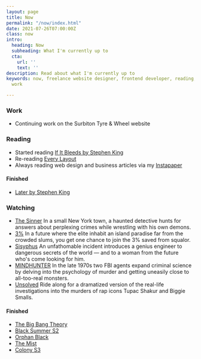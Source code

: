 ```yaml
---
layout: page
title: Now
permalink: "/now/index.html"
date: 2021-07-26T07:00:00Z
class: now
intro:
  heading: Now
  subheading: What I'm currently up to
  cta:
    url: ''
    text: ''
description: Read about what I'm currently up to
keywords: now, freelance website designer, frontend developer, reading, watching,
  work

---
```

### Work

* Continuing work on the Surbiton Tyre & Wheel website

### Reading
* Started reading [If It Bleeds by Stephen King](https://oku.club/book/if-it-bleeds-by-stephen-king-glmli "If It Bleeds by Stephen King")
* Re-reading [Every Layout](https://bookwyrm.social/book/151462 "Every Layout")
* Always reading web design and business articles via my [Instapaper](https://www.instapaper.com/p/juanfernandes "Juan Fernandes on Instapaper")

#### Finished
* [Later by Stephen King](https://beta.readng.co/book/later-by-stephen-king-yVvaN "Later by Stephen King")

### Watching
* [The Sinner](https://www.netflix.com/gb/title/80175802)
  In a small New York town, a haunted detective hunts for answers about perplexing crimes while wrestling with his own demons.
* [3%](https://www.netflix.com/gb/title/80074220 "3%")
  In a future where the elite inhabit an island paradise far from the crowded slums, you get one chance to join the 3% saved from squalor.
* [Sisyphus](https://www.netflix.com/gb/title/81397558)
  An unfathomable incident introduces a genius engineer to dangerous secrets of the world — and to a woman from the future who's come looking for him.
* [MINDHUNTER](https://www.netflix.com/gb/Title/80114855)
  In the late 1970s two FBI agents expand criminal science by delving into the psychology of murder and getting uneasily close to all-too-real monsters.
* [Unsolved](https://www.netflix.com/gb/title/80177416)
  Ride along for a dramatized version of the real-life investigations into the murders of rap icons Tupac Shakur and Biggie Smalls.

#### Finished
* [The Big Bang Theory](https://www.netflix.com/gb/title/70143830)
* [Black Summer S2](https://www.netflix.com/gb/title/80198988)
* [Orphan Black](https://www.netflix.com/gb/title/70276033 "Orphan Black")
* [The Mist](https://www.netflix.com/gb/Title/80135414)
* [Colony S3](https://www.netflix.com/gb/title/80077417)